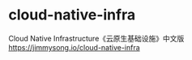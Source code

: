 # cloud-native-infra
Cloud Native Infrastructure《云原生基础设施》中文版 https://jimmysong.io/cloud-native-infra
